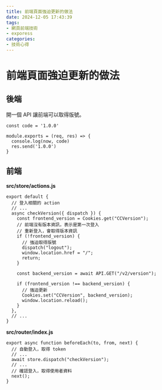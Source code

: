```yaml
---
title: 前端頁面強迫更新的做法
date: 2024-12-05 17:43:39
tags:
- 網頁前端技術
- exporess
categories:
- 技術心得
---
```


# 前端頁面強迫更新的做法

## 後端

開一個 API 讓前端可以取得版號。

```javascript=
const code = '1.0.0'

module.exports = (req, res) => {
  console.log(now, code)
  res.send('1.0.0')
}
```

## 前端

**src/store/actions.js**

```javascript=
export default {
  // 登入相關的 action
  // ...
  async checkVersion({ dispatch }) {
    const frontend_version = Cookies.get("CCVersion");
    // 前端沒有版本資訊，表示是第一次登入
    // 重新登入，會取得版本資訊
    if (!frontend_version) {
      // 強迫取得版號
      dispatch("logout");
      window.location.href = "/";
      return;
    }

    const backend_version = await API.GET("/v2/version");

    if (frontend_version !== backend_version) {
      // 強迫更新
      Cookies.set("CCVersion", backend_version);
      window.location.reload();
    }
  },
  // ...
}
```

**src/router/index.js**

```javascript=
export async function beforeEach(to, from, next) {
  // 自動登入，取得 token
  // ...
  await store.dispatch("checkVersion");
  // ...
  // 確認登入，取得使用者資料
  next();
}
```
